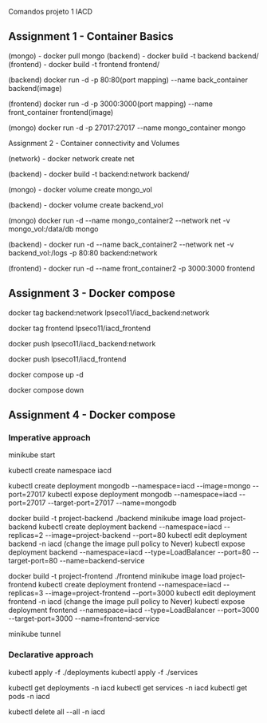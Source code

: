 Comandos projeto 1 IACD

## Assignment 1 - Container Basics

(mongo) - docker pull mongo
(backend) - docker build -t backend backend/
(frontend) - docker build -t frontend frontend/

(backend) docker run -d -p 80:80(port mapping) --name back_container backend(image)

(frontend) docker run -d -p 3000:3000(port mapping) --name front_container frontend(image)

(mongo) docker run -d -p 27017:27017 --name mongo_container mongo

Assignment 2 - Container connectivity and Volumes

(network) - docker network create net

(backend) - docker build -t backend:network backend/

(mongo) - docker volume create mongo_vol

(backend) - docker volume create backend_vol

(mongo) docker run -d --name mongo_container2 --network net -v mongo_vol:/data/db mongo

(backend) - docker run -d --name back_container2 --network net -v backend_vol:/logs -p 80:80 backend:network

(frontend) - docker run -d --name front_container2 -p 3000:3000 frontend

## Assignment 3 - Docker compose

docker tag backend:network lpseco11/iacd_backend:network

docker tag frontend lpseco11/iacd_frontend

docker push lpseco11/iacd_backend:network 

docker push lpseco11/iacd_frontend 

docker compose up -d

docker compose down 

## Assignment 4 - Docker compose

### Imperative approach
minikube start

kubectl create namespace iacd

kubectl create deployment mongodb --namespace=iacd --image=mongo --port=27017 
kubectl expose deployment mongodb --namespace=iacd --port=27017 --target-port=27017 --name=mongodb

docker build -t project-backend ./backend
minikube image load project-backend
kubectl create deployment backend --namespace=iacd --replicas=2 --image=project-backend --port=80
kubectl edit deployment backend -n iacd (change the image pull policy to Never)
kubectl expose deployment backend --namespace=iacd --type=LoadBalancer --port=80 --target-port=80 --name=backend-service

docker build -t project-frontend ./frontend
minikube image load project-frontend
kubectl create deployment frontend --namespace=iacd --replicas=3 --image=project-frontend --port=3000
kubectl edit deployment frontend -n iacd (change the image pull policy to Never)
kubectl expose deployment frontend --namespace=iacd --type=LoadBalancer --port=3000 --target-port=3000 --name=frontend-service

minikube tunnel

### Declarative approach

kubectl apply -f ./deployments
kubectl apply -f ./services


kubectl get deployments -n iacd
kubectl get services -n iacd
kubectl get pods -n iacd

kubectl delete all --all -n iacd








